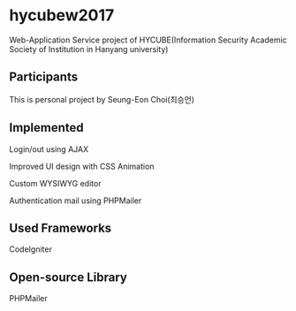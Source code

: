 # hycubew2017
Web-Application Service project of HYCUBE(Information Security Academic Society of Institution in Hanyang university)

## Participants
This is personal project by
Seung-Eon Choi(최승언)

## Implemented

Login/out using AJAX

Improved UI design with CSS Animation

Custom WYSIWYG editor

Authentication mail using PHPMailer

## Used Frameworks
CodeIgniter

## Open-source Library
PHPMailer
